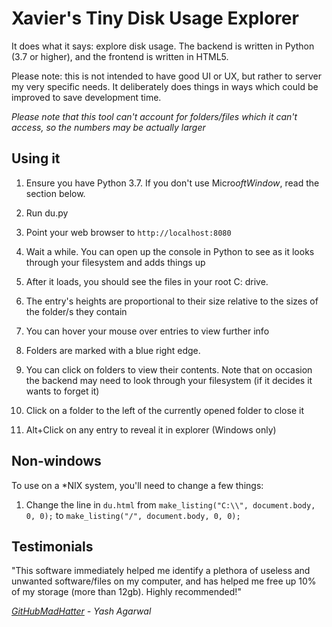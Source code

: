 # Xavier's Tiny Disk Usage Explorer

It does what it says: explore disk usage. The backend is written in Python (3.7 or higher), and the frontend is written in HTML5.

Please note: this is not intended to have good UI or UX, but rather to server my very specific needs. It deliberately does things in ways which could be improved to save development time.

_Please note that this tool can't account for folders/files which it can't access, so the numbers may be actually larger_

## Using it

 1. Ensure you have Python 3.7. If you don't use Micro$oft Window$, read the section below.

 2. Run du.py

 3. Point your web browser to `http://localhost:8080`

 4. Wait a while. You can open up the console in Python to see as it looks through your filesystem and adds things up

 5. After it loads, you should see the files in your root C: drive.

 6. The entry's heights are proportional to their size relative to the sizes of the folder/s they contain

 7. You can hover your mouse over entries to view further info

 8. Folders are marked with a blue right edge.

 9. You can click on folders to view their contents. Note that on occasion the backend may need to look through your filesystem (if it decides it wants to forget it)

 10. Click on a folder to the left of the currently opened folder to close it

 11. Alt+Click on any entry to reveal it in explorer (Windows only)

## Non-windows

To use on a *NIX system, you'll need to change a few things:

 1. Change the line in `du.html` from `make_listing("C:\\", document.body, 0, 0);` to `make_listing("/", document.body, 0, 0);`

## Testimonials

"This software immediately helped me identify a plethora of useless and unwanted software/files on my computer, and has helped me free up 10% of my storage (more than 12gb). Highly recommended!"

_[GitHubMadHatter](https://github.com/GitHubMadHatter) - Yash Agarwal_
